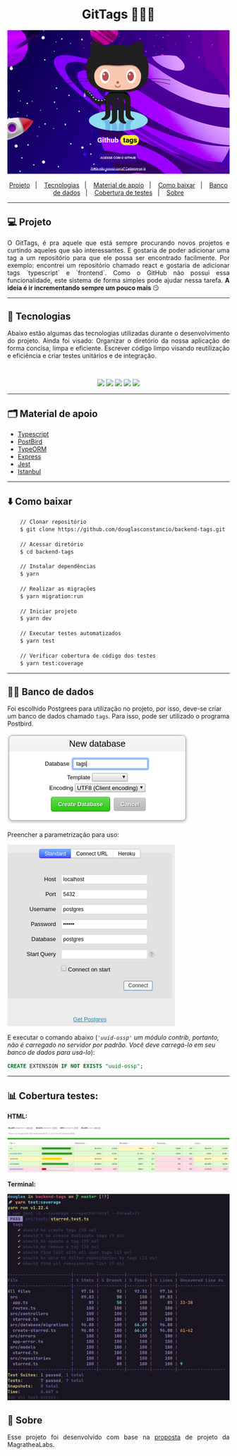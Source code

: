 <h1 align="center" >GitTags 👨🏻‍💻</h1>

<img src="public/gittags.png">

<br/>

<p align="center">
    <a href="#-projeto">Projeto</a>&nbsp;&nbsp;&nbsp;|&nbsp;&nbsp;&nbsp;
    <a href="#-tecnologias">Tecnologias</a>&nbsp;&nbsp;&nbsp;|&nbsp;&nbsp;&nbsp;
    <a href="#-material-de-apoio">Material de apoio</a>&nbsp;&nbsp;&nbsp;|&nbsp;&nbsp;&nbsp;
    <a href="#-como-baixar">Como baixar</a>&nbsp;&nbsp;&nbsp;|&nbsp;&nbsp;&nbsp;
    <a href="#-banco-de-dados">Banco de dados</a>&nbsp;&nbsp;&nbsp;|&nbsp;&nbsp;&nbsp;
    <a href="#-cobertura-de-testes">Cobertura de testes</a>&nbsp;&nbsp;&nbsp;|&nbsp;&nbsp;&nbsp;
    <a href="#-sobre"> Sobre </a>

---

## 💻 Projeto

<p align="justify">
    O GitTags, é pra aquele que está sempre procurando novos projetos e curtindo aqueles que são interessantes. E gostaria de poder adicionar uma tag a um repositório para que ele possa ser encontrado facilmente. Por exemplo: encontrei um repositório chamado react e gostaria de adicionar tags `typescript` e `frontend`. Como o GitHub não possui essa funcionalidade, este sistema de forma simples pode ajudar nessa tarefa. <strong>A ideia é ir incrementando sempre um pouco mais </strong> 😏
</p>

---

## 📌 Tecnologias

<p align="justify">
Abaixo estão algumas das tecnologias utilizadas durante o desenvolvimento do projeto. Ainda foi visado: Organizar o diretório da nossa aplicação de forma concisa, limpa e eficiente. Escrever código limpo visando reutilização e eficiência e criar testes unitários e de integração.
</p>
<br>
<p align="center">
  <img  src="https://img.shields.io/badge/-Yarn-2C8EBB?&style=for-the-badge&logoColor=fff&logo=yarn&logoWidth=25"/>
  <img  src="https://img.shields.io/badge/-TypeScript-3178C6?&style=for-the-badge&logoColor=fff&logo=TypeScript&logoWidth=25"/>
  <img  src="https://img.shields.io/badge/-Node.js-339933?&style=for-the-badge&logoColor=fff&logo=Node.js&logoWidth=25"/>
  <img  src="https://img.shields.io/badge/-Jest-C21325?&style=for-the-badge&logoColor=fff&logo=Jest&logoWidth=25"/>
  <img  src="https://img.shields.io/badge/-Typeorm-F37626?&style=for-the-badge&logoColor=fff&logo=Databricks&logoWidth=25"/>
</p>

---

## 🗂 Material de apoio

- [Typescript](https://www.typescriptlang.org/)
- [PostBird](https://github.com/Paxa/postbird)
- [TypeORM](https://typeorm.io/#/)
- [Express](https://expressjs.com/pt-br/)
- [Jest](https://jestjs.io/)
- [Istanbul](https://istanbul.js.org/docs/tutorials/jest/)

---

## ⬇️ Como baixar

```bash
    // Clonar repositório
    $ git clone https://github.com/douglasconstancio/backend-tags.git

    // Acessar diretório
    $ cd backend-tags

    // Instalar dependências
    $ yarn

    // Realizar as migrações
    $ yarn migration:run

    // Iniciar projeto
    $ yarn dev

    // Executar testes automatizados
    $ yarn test

    // Verificar cobertura de código dos testes
    $ yarn test:coverage
```
---

## 🏦🎲 Banco de dados

Foi escolhido Postgrees para utilização no projeto, por isso, deve-se criar um banco de dados chamado `tags`. Para isso, pode ser utilizado o programa Postbird.

<img src="public/database-creation.png">

Preencher a parametrização para uso:

<img src="public/parameters-db.png">

E executar o comando abaixo (_`'uuid-ossp'` um módulo contrib, portanto, não é carregado no servidor por padrão. Você deve carregá-lo em seu banco de dados para usá-lo_):

```sql
CREATE EXTENSION IF NOT EXISTS "uuid-ossp";
```

---

## 📊 Cobertura testes:

**HTML:**

<img src="public/html-tests.png">

**Terminal:**

<img src="public/terminal-tests.png">

## 🔖 Sobre

<p align="justify">
Esse projeto foi desenvolvido com base na <a href="https://github.com/magrathealabs/template-projeto-selecao/blob/master/projects/GITHUB.md"> proposta</a> de projeto da MagratheaLabs.

</p>
